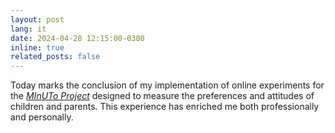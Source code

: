 ```yaml
---
layout: post
lang: it
date: 2024-04-28 12:15:00-0300
inline: true
related_posts: false
---
```


Today marks the conclusion of my implementation of online experiments for the <i>[MInUTo Project](https://site.unibo.it/minuto/en)</i> designed to measure the preferences and attitudes of children and parents. This experience has enriched me both professionally and personally.
